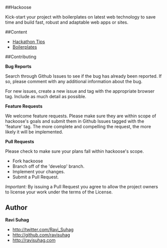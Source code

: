 ##Hackoose

Kick-start your project with boilerplates on latest web technology to save time and build fast, robust and adaptable web apps or sites.

##Content

- [Hackathon Tips](https://github.com/hackoose/hackoose.github.io/blob/master/tips.html)
- [Boilerplates](https://github.com/hackoose/hackoose.github.io/blob/master/boilerplates.html)

##Contributing

**Bug Reports**

Search through Github Issues to see if the bug has already been reported. If so, please comment with any additional information about the bug.

For new issues, create a new issue and tag with the appropriate browser tag. Include as much detail as possible.

**Feature Requests**

We welcome feature requests. Please make sure they are within scope of hackoose's goals and submit them in Github Issues tagged with the 'feature' tag. The more complete and compelling the request, the more likely it will be implemented.

**Pull Requests**

Please check to make sure your plans fall within hackoose's scope.
- Fork hackoose
- Branch off of the 'develop' branch.
- Implement your changes.
- Submit a Pull Request.

*Important:* By issuing a Pull Request you agree to allow the project owners to license your work under the terms of the License.

## Author

**Ravi Suhag**

- <http://twitter.com/Ravi_Suhag>
- <http://github.com/ravisuhag>
- <http://ravisuhag.com>

